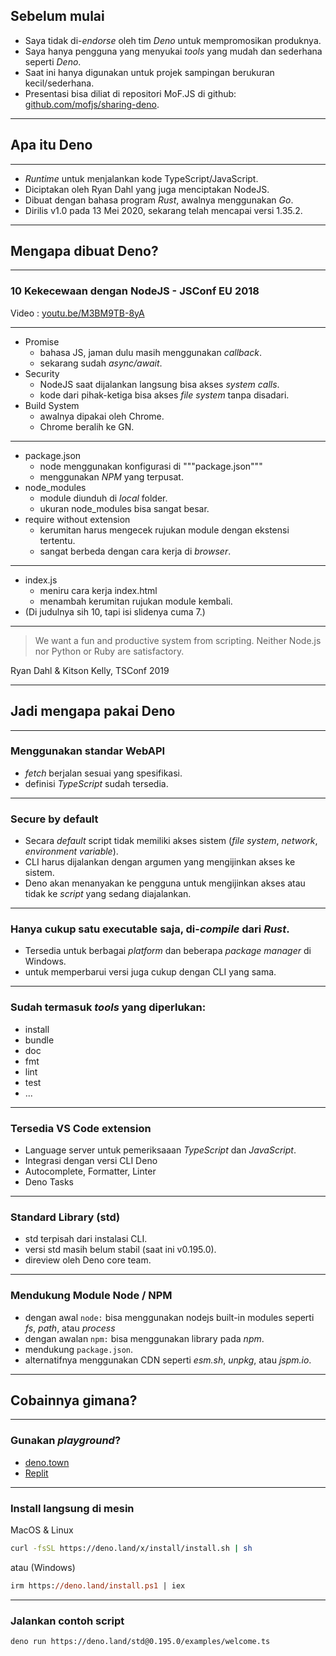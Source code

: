 ## Sebelum mulai

- Saya tidak di-_endorse_ oleh tim _Deno_ untuk mempromosikan produknya.
- Saya hanya pengguna yang menyukai _tools_ yang mudah dan sederhana seperti
  _Deno_.
- Saat ini hanya digunakan untuk projek sampingan berukuran kecil/sederhana.
- Presentasi bisa diliat di repositori MoF.JS di github:
  [github.com/mofjs/sharing-deno](https://github.com/mofjs/sharing-deno).

---

## Apa itu Deno

---

- _Runtime_ untuk menjalankan kode TypeScript/JavaScript.
- Diciptakan oleh Ryan Dahl yang juga menciptakan NodeJS.
- Dibuat dengan bahasa program _Rust_, awalnya menggunakan _Go_.
- Dirilis v1.0 pada 13 Mei 2020, sekarang telah mencapai versi 1.35.2.

---

## Mengapa dibuat Deno?

---

### 10 Kekecewaan dengan NodeJS - JSConf EU 2018

Video : [youtu.be/M3BM9TB-8yA](https://www.youtube.com/watch?v=M3BM9TB-8yA)

---

- Promise
  - bahasa JS, jaman dulu masih menggunakan _callback_.
  - sekarang sudah _async/await_.
- Security
  - NodeJS saat dijalankan langsung bisa akses _system calls_.
  - kode dari pihak-ketiga bisa akses _file system_ tanpa disadari.
- Build System
  - awalnya dipakai oleh Chrome.
  - Chrome beralih ke GN.

---

- package.json
  - node menggunakan konfigurasi di """package.json"""
  - menggunakan _NPM_ yang terpusat.
- node_modules
  - module diunduh di _local_ folder.
  - ukuran node_modules bisa sangat besar.
- require without extension
  - kerumitan harus mengecek rujukan module dengan ekstensi tertentu.
  - sangat berbeda dengan cara kerja di _browser_.

---

- index.js
  - meniru cara kerja index.html
  - menambah kerumitan rujukan module kembali.
- (Di judulnya sih 10, tapi isi slidenya cuma 7.)

---

> We want a fun and productive system from scripting. Neither Node.js nor Python
> or Ruby are satisfactory.

Ryan Dahl & Kitson Kelly, TSConf 2019

---

## Jadi mengapa pakai Deno

---

### Menggunakan standar WebAPI

- _fetch_ berjalan sesuai yang spesifikasi.
- definisi _TypeScript_ sudah tersedia.

---

### Secure by default

- Secara _default_ script tidak memiliki akses sistem (_file system_, _network_,
  _environment variable_).
- CLI harus dijalankan dengan argumen yang mengijinkan akses ke sistem.
- Deno akan menanyakan ke pengguna untuk mengijinkan akses atau tidak ke
  _script_ yang sedang diajalankan.

---

### Hanya cukup satu executable saja, di-_compile_ dari _Rust_.

- Tersedia untuk berbagai _platform_ dan beberapa _package manager_ di Windows.
- untuk memperbarui versi juga cukup dengan CLI yang sama.

---

### Sudah termasuk _tools_ yang diperlukan:

- install
- bundle
- doc
- fmt
- lint
- test
- ...

---

### Tersedia VS Code extension

- Language server untuk pemeriksaaan _TypeScript_ dan _JavaScript_.
- Integrasi dengan versi CLI Deno
- Autocomplete, Formatter, Linter
- Deno Tasks

---

### Standard Library (std)

- std terpisah dari instalasi CLI.
- versi std masih belum stabil (saat ini v0.195.0).
- direview oleh Deno core team.

---

### Mendukung Module Node / NPM

- dengan awal `node:` bisa menggunakan nodejs built-in modules seperti _fs_,
  _path_, atau _process_
- dengan awalan `npm:` bisa menggunakan library pada _npm_.
- mendukung `package.json`.
- alternatifnya menggunakan CDN seperti _esm.sh_, _unpkg_, atau _jspm.io_.

---

## Cobainnya gimana?

---

### Gunakan _playground_?

- [deno.town](https://deno.town/)
- [Replit](https://replit.com/languages/deno)

---

### Install langsung di mesin

MacOS & Linux
```sh
curl -fsSL https://deno.land/x/install/install.sh | sh
```
atau (Windows)
```ps
irm https://deno.land/install.ps1 | iex
```

---

### Jalankan contoh script

```sh
deno run https://deno.land/std@0.195.0/examples/welcome.ts
```
